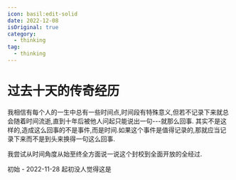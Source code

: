 ```yaml
---
icon: basil:edit-solid
date: 2022-12-08
isOriginal: true
category:
  - thinking
tag:
  - thinking
---
```


# 过去十天的传奇经历

我相信有每个人的一生中总有一些时间点,时间段有特殊意义,但若不记录下来就总会随着时间流逝,直到十年后被他人问起只能说出一句---就那么回事. 其实不是这样的,造成这么回事的不是事件,而是时间.如果这个事件是值得记录的,那就应当记录下来而不是到头来换得一句这么回事.

我尝试从时间角度从始至终全方面说一说这个封校到全面开放的全经过.

初始 - 2022-11-28 起初没人觉得这是

